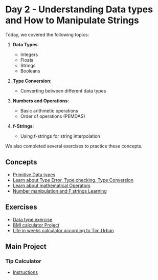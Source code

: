 # Day 2 - Understanding Data types and How to Manipulate Strings

Today, we covered the following topics:

1. **Data Types**:
   - Integers
   - Floats
   - Strings
   - Booleans

2. **Type Conversion**:
   - Converting between different data types

3. **Numbers and Operations**:
   - Basic arithmetic operations
   - Order of operations (PEMDAS)

4. **f-Strings**:
   - Using f-strings for string interpolation

We also completed several exercises to practice these concepts.

## Concepts

- [Primitive Data types](./concepts/00_data-types.py)
- [Learn about Type Error, Type checking, Type Conversion](./concepts/01_type-error-conversion-checking.md)
- [Learn about mathematical Operators](./concepts/03_mathematical-operations.md)
- [Number manipulation and F strings Learning](./concepts/05_number-manipulation-f-strings.py)

## Exercises

- [Data type exercise](./concepts/02_data-type-exercise.md)
- [BMI calculator Project](./concepts/04_BMI-calculator-exercise.md)
- [Life in weeks calculator according to Tim Urban](./concepts/06_life-in-weeks.py)

## Main Project

### Tip Calculator

- [Instructions]()


